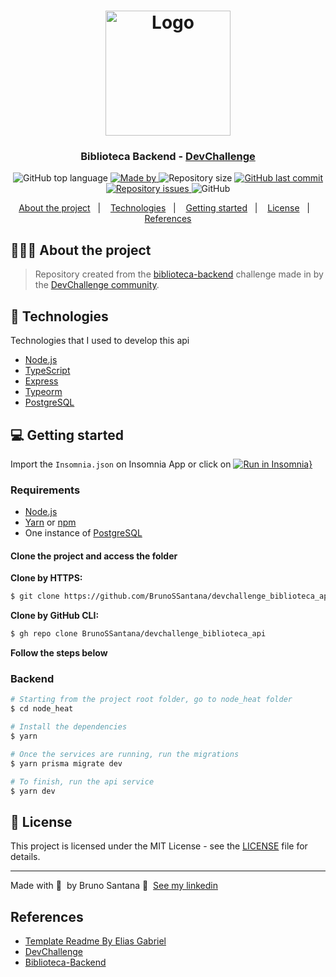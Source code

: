 <h1 align="center">
	<img alt="Logo" src="https://i.pinimg.com/originals/dd/64/da/dd64da585bc57cb05e5fd4d8ce873f57.png" width="200"/>
</h1>

<h3 align="center">
  Biblioteca Backend - <a href="https://www.devchallenge.com.br">DevChallenge</a>
</h3>

<p align="center">
  <img alt="GitHub top language" src="https://img.shields.io/github/languages/top/BrunoSSantana/devchallenge_biblioteca_api">

  <a href="https://www.linkedin.com/in/bruno-santanas/">
    <img alt="Made by" src="https://img.shields.io/badge/made%20by-Bruno%20Santana-gree">
  </a>
  
  <img alt="Repository size" src="https://img.shields.io/github/repo-size/BrunoSSantana/devchallenge_biblioteca_api">
  
  <a href="https://github.com/BrunoSSantana/devchallenge_biblioteca_api/commits/master">
    <img alt="GitHub last commit" src="https://img.shields.io/github/last-commit/BrunoSSantana/devchallenge_biblioteca_api">
  </a>
  
  <a href="https://github.com/BrunoSSantana/devchallenge_biblioteca_api/issues">
    <img alt="Repository issues" src="https://img.shields.io/github/issues/BrunoSSantana/devchallenge_biblioteca_api">
  </a>
  
  <img alt="GitHub" src="https://img.shields.io/github/license/BrunoSSantana/devchallenge_biblioteca_api">
</p>

<p align="center">
  <a href="#-about-the-project">About the project</a>&nbsp;&nbsp;&nbsp;|&nbsp;&nbsp;&nbsp;
  <a href="#-technologies">Technologies</a>&nbsp;&nbsp;&nbsp;|&nbsp;&nbsp;&nbsp;
  <a href="#-getting-started">Getting started</a>&nbsp;&nbsp;&nbsp;|&nbsp;&nbsp;&nbsp;
  <a href="#-license">License</a>&nbsp;&nbsp;&nbsp;|&nbsp;&nbsp;&nbsp;
  <a href="#-references">References</a>
</p>

## 👨🏻‍💻 About the project

> Repository created from the [biblioteca-backend](https://github.com/devchallenge-io/biblioteca-backend) challenge made in by the [DevChallenge community](https://github.com/devchallenge-io).

## 🚀 Technologies

Technologies that I used to develop this api

- [Node.js](https://nodejs.org/en/)
- [TypeScript](https://www.typescriptlang.org/)
- [Express](https://expressjs.com/pt-br/)
- [Typeorm](https://typeorm.io/)
- [PostgreSQL](https://www.postgresql.org/)

## 💻 Getting started

Import the `Insomnia.json` on Insomnia App or click on [![Run in Insomnia}](https://insomnia.rest/images/run.svg)](https://insomnia.rest/run/?label=Biblioteca%20Dev%20Challenge&uri=https%3A%2F%2Fraw.githubusercontent.com%2FBrunoSSantana%2Fdevchallenge_biblioteca_api%2Fmaster%2Fbiblioteca-dev-challenge.json)

### Requirements

- [Node.js](https://nodejs.org/en/)
- [Yarn](https://classic.yarnpkg.com/) or [npm](https://www.npmjs.com/)
- One instance of [PostgreSQL](https://www.postgresql.org/)

#### Clone the project and access the folder

**Clone by HTTPS:**

```bash
$ git clone https://github.com/BrunoSSantana/devchallenge_biblioteca_api.git && cd devchallenge_biblioteca_api
```

**Clone by GitHub CLI:**

```bash
$ gh repo clone BrunoSSantana/devchallenge_biblioteca_api
```

**Follow the steps below**

### Backend

```bash
# Starting from the project root folder, go to node_heat folder
$ cd node_heat

# Install the dependencies
$ yarn

# Once the services are running, run the migrations
$ yarn prisma migrate dev

# To finish, run the api service
$ yarn dev
```

## 📝 License

This project is licensed under the MIT License - see the [LICENSE](LICENSE) file for details.

---

Made with 💜 &nbsp;by Bruno Santana 👋 &nbsp;[See my linkedin](https://www.linkedin.com/in/bruno-santanas/) 

## References
- [Template Readme By Elias Gabriel](https://github.com/EliasGcf/readme-template)
- [DevChallenge](https://github.com/Lorenalgm/DevChallenge)
- [Biblioteca-Backend](https://github.com/devchallenge-io/biblioteca-backend)
